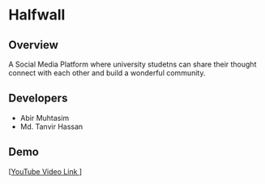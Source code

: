 # Halfwall
## Overview
A Social Media Platform where university studetns can share their thought connect with each other and build a wonderful community.

## Developers
- Abir Muhtasim
- Md. Tanvir Hassan

## Demo
[[YouTube Video Link ](https://www.youtube.com/watch?v=mgWLL1M3_9g&feature=youtu.be)]

